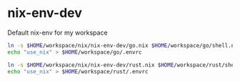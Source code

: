 # nix-env-dev

Default nix-env for my workspace

```bash
ln -s $HOME/workspace/nix/nix-env-dev/go.nix $HOME/workspace/go/shell.nix
echo "use_nix" > $HOME/workspace/go/.envrc

ln -s $HOME/workspace/nix/nix-env-dev/rust.nix $HOME/workspace/rust/shell.nix
echo "use_nix" > $HOME/workspace/rust/.envrc
```
